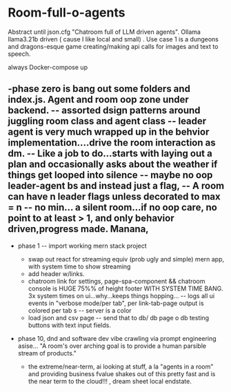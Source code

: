 # Room-full-o-agents
Abstract until json.cfg "Chatroom full of LLM driven agents". Ollama llama3.21b driven ( cause I like local and small) . Use case 1 is a dungeons and dragons-esque game creating/making api calls for images and text to speech.

always Docker-compose up

-phase zero is bang out some folders and index.js. Agent and room oop zone under backend.
-- assorted dsign patterns around juggling room class and agent class
-- leader agent is very much wrapped up in the behvior implementation....drive the room interaction as dm. 
  -- Like a job to do...starts with laying out a plan and occasionally asks about the weather if things get looped into silence
  -- maybe no oop leader-agent bs and instead just a flag, 
  -- A room can have n leader flags unless decorated to max = n
  -- no min... a silent room...if no oop care, no point to at least > 1,  and only behavior driven,progress made. Manana, 
-- 
- phase 1 
-- import working mern stack project
  - swap out react for streaming equiv (prob ugly and simple) mern app, with system time to show streaming
  - add header w/links.
  - chatroom link for settings, page-spa-component && chatroom console is HUGE 75%% of height footer WITH SYSTEM TIME BANG. 3x system times on ui...why...keeps things hopping...
  -- logs all ui events in "verbose mode/per tab", per link-tab-page output is colored per tab s
  -- server is a color
  - load json and csv page
  -- send that to db/ db page o db testing buttons with text input fields.


- phase 10, dnd and software dev vibe crawling via prompt engineering asise...
  "A room's over arching goal is to provide a human parsible stream of products."
  - the extreme/near-term, ai looking at stuff, a la "agents in a room" and providing business fvalue shakes out of this pretty fast and is the near term to the cloud!!! , dream sheet local endstate.





 
